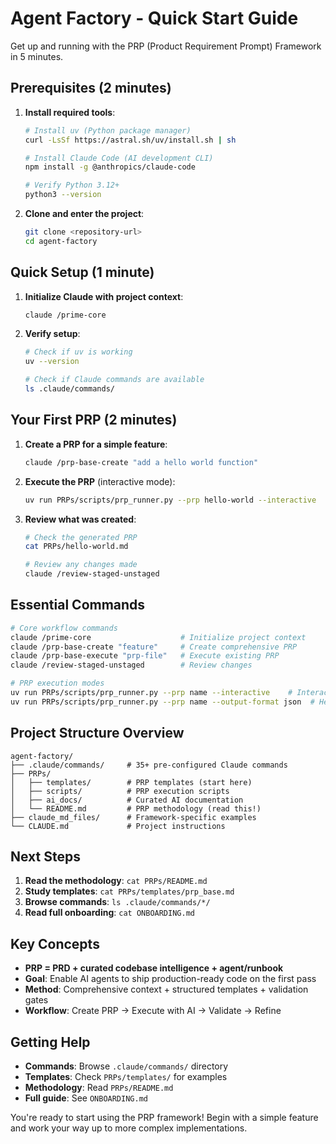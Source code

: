 # Agent Factory - Quick Start Guide

Get up and running with the PRP (Product Requirement Prompt) Framework in 5 minutes.

## Prerequisites (2 minutes)

1. **Install required tools**:
   ```bash
   # Install uv (Python package manager)
   curl -LsSf https://astral.sh/uv/install.sh | sh
   
   # Install Claude Code (AI development CLI)
   npm install -g @anthropics/claude-code
   
   # Verify Python 3.12+
   python3 --version
   ```

2. **Clone and enter the project**:
   ```bash
   git clone <repository-url>
   cd agent-factory
   ```

## Quick Setup (1 minute)

1. **Initialize Claude with project context**:
   ```bash
   claude /prime-core
   ```

2. **Verify setup**:
   ```bash
   # Check if uv is working
   uv --version
   
   # Check if Claude commands are available
   ls .claude/commands/
   ```

## Your First PRP (2 minutes)

1. **Create a PRP for a simple feature**:
   ```bash
   claude /prp-base-create "add a hello world function"
   ```

2. **Execute the PRP** (interactive mode):
   ```bash
   uv run PRPs/scripts/prp_runner.py --prp hello-world --interactive
   ```

3. **Review what was created**:
   ```bash
   # Check the generated PRP
   cat PRPs/hello-world.md
   
   # Review any changes made
   claude /review-staged-unstaged
   ```

## Essential Commands

```bash
# Core workflow commands
claude /prime-core                    # Initialize project context
claude /prp-base-create "feature"     # Create comprehensive PRP
claude /prp-base-execute "prp-file"   # Execute existing PRP
claude /review-staged-unstaged        # Review changes

# PRP execution modes
uv run PRPs/scripts/prp_runner.py --prp name --interactive    # Interactive
uv run PRPs/scripts/prp_runner.py --prp name --output-format json  # Headless
```

## Project Structure Overview

```
agent-factory/
├── .claude/commands/     # 35+ pre-configured Claude commands
├── PRPs/
│   ├── templates/        # PRP templates (start here)
│   ├── scripts/          # PRP execution scripts  
│   ├── ai_docs/          # Curated AI documentation
│   └── README.md         # PRP methodology (read this!)
├── claude_md_files/      # Framework-specific examples
└── CLAUDE.md             # Project instructions
```

## Next Steps

1. **Read the methodology**: `cat PRPs/README.md`
2. **Study templates**: `cat PRPs/templates/prp_base.md`
3. **Browse commands**: `ls .claude/commands/*/`
4. **Read full onboarding**: `cat ONBOARDING.md`

## Key Concepts

- **PRP = PRD + curated codebase intelligence + agent/runbook**
- **Goal**: Enable AI agents to ship production-ready code on the first pass
- **Method**: Comprehensive context + structured templates + validation gates
- **Workflow**: Create PRP → Execute with AI → Validate → Refine

## Getting Help

- **Commands**: Browse `.claude/commands/` directory
- **Templates**: Check `PRPs/templates/` for examples  
- **Methodology**: Read `PRPs/README.md`
- **Full guide**: See `ONBOARDING.md`

You're ready to start using the PRP framework! Begin with a simple feature and work your way up to more complex implementations.